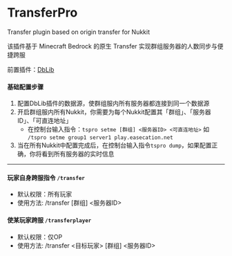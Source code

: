 # TransferPro
Transfer plugin based on origin transfer for Nukkit

该插件基于 Minecraft Bedrock 的原生 Transfer 实现群组服务器的人数同步与便捷跨服

前置插件：[DbLib](https://github.com/fromgate/DbLib/releases)

#### 基础配置步骤

1. 配置DbLib插件的数据源，使群组服内所有服务器都连接到同一个数据源
2. 开启群组服内所有Nukkit，你需要为每个Nukkit配置其「群组」、「服务器ID」、「可直连地址」
    - 在控制台输入指令：`tspro setme [群组] <服务器ID> <可直连地址>` 如 `/tspro setme group1 server1 play.easecation.net`
3. 当在所有Nukkit中配置完成后，在控制台输入指令`tspro dump`，如果配置正确，你将看到所有服务器的实时信息

----------

#### 玩家自身跨服指令 `/transfer`
- 默认权限：所有玩家
- 使用方法: /transfer [群组] <服务器ID>

#### 使某玩家跨服 `/transferplayer`
- 默认权限：仅OP
- 使用方法: /transfer <目标玩家> [群组] <服务器ID>